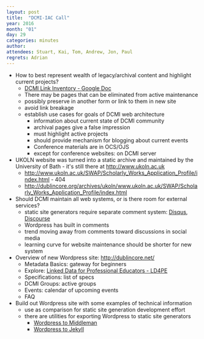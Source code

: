 ```yaml
---
layout: post
title:  "DCMI-IAC Call"
year: 2016
month: "01"
day: 29
categories: minutes
author:
attendees: Stuart, Kai, Tom, Andrew, Jon, Paul
regrets: Adrian
---
```


* How to best represent wealth of legacy/archival content and highlight current projects?
  * [DCMI Link Inventory - Google Doc][link-inventory]
  * There may be pages that can be eliminated from active maintenance
  * possibly preserve in another form or link to them in new site
  * avoid link breakage
  * establish use cases for goals of DCMI web architecture
    * information about current state of DCMI community
    * archival pages give a false impression
    * must highlight active projects
    * should provide mechanism for blogging about current events
    * Conference materials are in OCS/OJS
    * except for conference websites: on DCMI server
* UKOLN website was turned into a static archive and maintained by the University of Bath - it's still there at <http://www.ukoln.ac.uk>
  * <http://www.ukoln.ac.uk/SWAP/Scholarly_Works_Application_Profile/index.html> - 404
  * <http://dublincore.org/archives/ukoln/www.ukoln.ac.uk/SWAP/Scholarly_Works_Application_Profile/index.html>
* Should DCMI maintain all web systems, or is there room for external services?
  * static site generators require separate comment system: [Disqus][disqus], [Discourse][discourse]
  * Wordpress has built in comments
  * trend moving away from comments toward discussions in social media
  * learning curve for website maintenance should be shorter for new system
* Overview of new Wordpress site: <http://dublincore.net/>
  * Metadata Basics: gateway for beginners
  * Explore: [Linked Data for Professional Educators - LD4PE][ld4pe]
  * Specifications: list of specs
  * DCMI Groups: active groups
  * Events: calendar of upcoming events
  * FAQ
* Build out Wordpress site with some examples of technical information
  * use as comparison for static site generation development effort
  * there are utilities for exporting Wordpress to static site generators
    * [Wordpress to Middleman][wp2middleman]
    * [Wordpress to Jekyll][wp2jekyll]

[link-inventory]: https://docs.google.com/spreadsheets/d/1cNs_ZHGbwQ2JidFTnNyN8GgH92wwTm10e3g5DGS_HQw/edit#gid=0
[disqus]: https://disqus.com/
[discourse]: http://www.discourse.org
[ld4pe]:  http://explore.dublincore.net/
[wp2middleman]: http://sourcey.com/migrating-from-wordpress-to-middleman/
[wp2jekyll]: http://import.jekyllrb.com/docs/wordpress/
